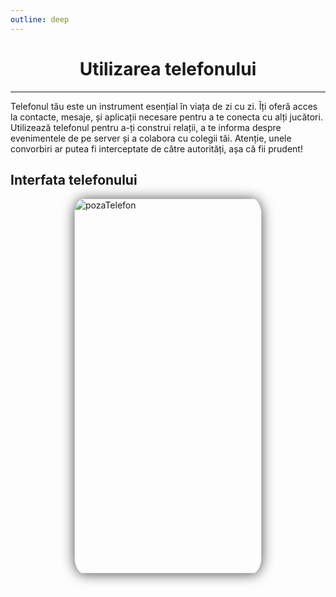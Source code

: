 ```yaml
---
outline: deep
---
```


#  <center>Utilizarea telefonului</center>
---
Telefonul tău este un instrument esențial în viața de zi cu zi.
Îți oferă acces la contacte, mesaje, și aplicații necesare pentru a te conecta cu alți jucători. Utilizează telefonul pentru a-ți construi relații, a te informa despre evenimentele de pe server și a colabora cu colegii tăi. Atenție, unele convorbiri ar putea fi interceptate de către autorități, așa că fii prudent!

## Interfata telefonului

<img src="https://i.imgur.com/lbPIrEj.png" alt="pozaTelefon" width="300" height="600" style="display: block; margin: 0px auto; border-radius: 1%; border-radius: 5%; box-shadow: 0 1px 20px rgba(0, 0, 0, 0.7);" >

